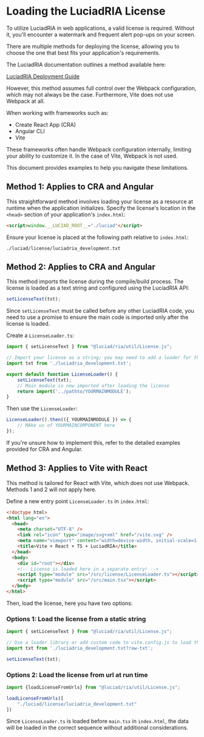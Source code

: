 # Loading the LuciadRIA License

To utilize LuciadRIA in web applications, a valid license is required. Without it, you'll encounter a watermark and frequent alert pop-ups on your screen.

There are multiple methods for deploying the license, allowing you to choose the one that best fits your application's requirements.

The LuciadRIA documentation outlines a method available here:

[LuciadRIA Deployment Guide](https://dev.luciad.com/portal/productDocumentation/LuciadRIA/docs/articles/tutorial/getting_started/deployment.html#_using_your_deployment_license_in_production)

However, this method assumes full control over the Webpack configuration, which may not always be the case. Furthermore, Vite does not use Webpack at all.

When working with frameworks such as:

- Create React App (CRA)
- Angular CLI
- Vite

These frameworks often handle Webpack configuration internally, limiting your ability to customize it. In the case of Vite, Webpack is not used.

This document provides examples to help you navigate these limitations.

## Method 1: Applies to CRA and Angular

This straightforward method involves loading your license as a resource at runtime when the application initializes. Specify the license's location in the `<head>` section of your application's `index.html`:

```html
<script>window.__LUCIAD_ROOT__="./luciad"</script>
```

Ensure your license is placed at the following path relative to `index.html`:

```
./luciad/license/luciadria_development.txt
```

## Method 2: Applies to CRA and Angular

This method imports the license during the compile/build process. The license is loaded as a text string and configured using the LuciadRIA API:

```typescript
setLicenseText(txt);
```

Since `setLicenseText` must be called before any other LuciadRIA code, you need to use a promise to ensure the main code is imported only after the license is loaded.

Create a `LicenseLoader.ts`:

```typescript
import { setLicenseText } from "@luciad/ria/util/License.js";

// Import your license as a string; you may need to add a loader for this:
import txt from './luciadria_development.txt';

export default function LicenseLoader() {
    setLicenseText(txt);
    // Main module is now imported after loading the license
    return import('../pathto/YOURMAINMODULE');
}
```

Then use the `LicenseLoader`:

```typescript
LicenseLoader().then(({ YOURMAINMODULE }) => {
    // MAke us of YOURMAINCOMPONENT here
});
```

If you're unsure how to implement this, refer to the detailed examples provided for CRA and Angular.

## Method 3: Applies to Vite with React

This method is tailored for React with Vite, which does not use Webpack. Methods 1 and 2 will not apply here.

Define a new entry point `LicenseLoader.ts`  in `index.html`:

```html
<!doctype html>
<html lang="en">
  <head>
    <meta charset="UTF-8" />
    <link rel="icon" type="image/svg+xml" href="/vite.svg" />
    <meta name="viewport" content="width=device-width, initial-scale=1.0" />
    <title>Vite + React + TS + LuciadRIA</title>
  </head>
  <body>
    <div id="root"></div>
    <!-- License is loaded here in a separate entry! -->
    <script type="module" src="/src/license/LicenseLoader.ts"></script>
    <script type="module" src="/src/main.tsx"></script>
  </body>
</html>
```

Then, load the license, here you have two options:

### Options 1: Load the license from a static string

```typescript
import { setLicenseText } from "@luciad/ria/util/License.js";

// Use a loader library or add custom code to vite.config.js to load the string as a string
import txt from './luciadria_development.txt?raw-txt';

setLicenseText(txt);
```

### Options 2: Load the license from url at run time

```typescript
import {loadLicenseFromUrls} from "@luciad/ria/util/License.js";

loadLicenseFromUrls([
    "./luciad/license/luciadria_development.txt"
])

```


Since `LicenseLoader.ts` is loaded before `main.tsx` in `index.html`, the data will be loaded in the correct sequence without additional considerations.
